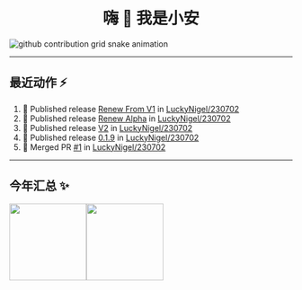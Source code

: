 <h1 align="center">嗨 👋  我是小安</h1>

<picture>
  <source media="(prefers-color-scheme: dark)" srcset="https://raw.githubusercontent.com/luckynigel/luckynigel/output/github-contribution-grid-snake-dark.svg">
  <source media="(prefers-color-scheme: light)" srcset="https://raw.githubusercontent.com/luckynigel/luckynigel/output/github-contribution-grid-snake.svg">
  <img alt="github contribution grid snake animation" src="https://raw.githubusercontent.com/luckynigel/luckynigel/output/github-contribution-grid-snake.svg">
</picture>


---

## 最近动作 :zap: 

<!--START_SECTION:activity-->
1. 🚀 Published release [Renew From V1](https://github.com/LuckyNigel/230702/releases/tag/beta.a.0.2.1) in [LuckyNigel/230702](https://github.com/LuckyNigel/230702)
2. 🚀 Published release [Renew Alpha](https://github.com/LuckyNigel/230702/releases/tag/alpha) in [LuckyNigel/230702](https://github.com/LuckyNigel/230702)
3. 🚀 Published release [V2](https://github.com/LuckyNigel/230702/releases/tag/beta.a.0.2.1) in [LuckyNigel/230702](https://github.com/LuckyNigel/230702)
4. 🚀 Published release [0.1.9](https://github.com/LuckyNigel/230702/releases/tag/0.1.9) in [LuckyNigel/230702](https://github.com/LuckyNigel/230702)
5. 🎉 Merged PR [#1](https://github.com/LuckyNigel/230702/pull/1) in [LuckyNigel/230702](https://github.com/LuckyNigel/230702)
<!--END_SECTION:activity-->

---


## 今年汇总 ✨

<img align="" height="137px" src="https://github-readme-stats.vercel.app/api?username=luckynigel&hide_title=true&hide_border=true&show_icons=true&include_all_commits=true&line_height=21&bg_color=0,EC6C6C,FFD479,FFFC79,73FA79&theme=graywhite&locale=cn" /><img align="" height="137px" src="https://github-readme-stats.vercel.app/api/top-langs/?username=luckynigel&hide_title=true&hide_border=true&layout=compact&bg_color=0,73FA79,73FDFF,D783FF&theme=graywhite&locale=cn" />

